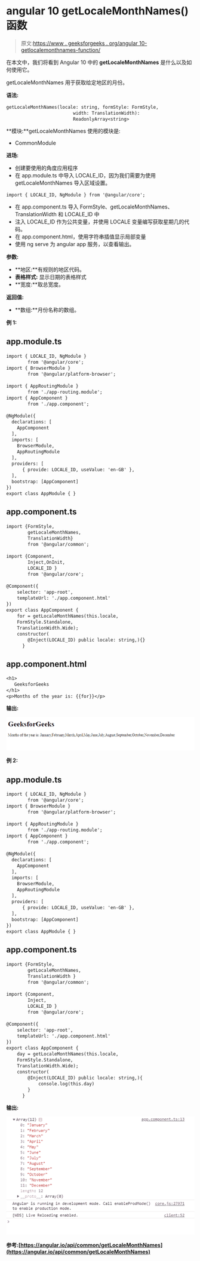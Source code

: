 # angular 10 getLocaleMonthNames()函数

> 原文:[https://www . geeksforgeeks . org/angular 10-getlocalemonthnames-function/](https://www.geeksforgeeks.org/angular10-getlocalemonthnames-function/)

在本文中，我们将看到 Angular 10 中的 **getLocaleMonthNames** 是什么以及如何使用它。

getLocaleMonthNames 用于获取给定地区的月份。

**语法:**

```
getLocaleMonthNames(locale: string, formStyle: FormStyle, 
                         width: TranslationWidth):
                         ReadonlyArray<string>
```

**模块:**getLocaleMonthNames 使用的模块是:

*   CommonModule

**进场:**

*   创建要使用的角度应用程序
*   在 app.module.ts 中导入 LOCALE_ID，因为我们需要为使用 getLocaleMonthNames 导入区域设置。

```
import { LOCALE_ID, NgModule } from '@angular/core';
```

*   在 app.component.ts 导入 FormStyle、getLocaleMonthNames、TranslationWidth 和 LOCALE_ID 中
*   注入 LOCALE_ID 作为公共变量，并使用 LOCALE 变量编写获取星期几的代码。
*   在 app.component.html，使用字符串插值显示局部变量
*   使用 ng serve 为 angular app 服务，以查看输出。

**参数:**

*   **地区:**有规则的地区代码。
*   **表格样式:** 显示日期的表格样式
*   **宽度:**取总宽度。

**返回值:**

*   **数组:**月份名称的数组。

**例 1:**

## app.module.ts

```
import { LOCALE_ID, NgModule } 
        from '@angular/core';
import { BrowserModule } 
        from '@angular/platform-browser';

import { AppRoutingModule } 
        from './app-routing.module';
import { AppComponent } 
        from './app.component';

@NgModule({
  declarations: [
    AppComponent
  ],
  imports: [
    BrowserModule,
    AppRoutingModule
  ],
  providers: [
      { provide: LOCALE_ID, useValue: 'en-GB' },
  ],
  bootstrap: [AppComponent]
})
export class AppModule { }
```

## app.component.ts

```
import {FormStyle,
        getLocaleMonthNames, 
        TranslationWidth} 
        from '@angular/common';

import {Component, 
        Inject,OnInit, 
        LOCALE_ID } 
        from '@angular/core';

@Component({
    selector: 'app-root',
    templateUrl: './app.component.html'
})
export class AppComponent {
    for = getLocaleMonthNames(this.locale, 
    FormStyle.Standalone, 
    TranslationWidth.Wide);
    constructor(
        @Inject(LOCALE_ID) public locale: string,){}
      }
```

## app.component.html

```
<h1>
   GeeksforGeeks
</h1>
<p>Months of the year is: {{for}}</p>
```

**输出:**

![](img/c27b9fcc2b03a7fb3a97f63eafa3f755.png)

**例 2:**

## app.module.ts

```
import { LOCALE_ID, NgModule } 
        from '@angular/core';
import { BrowserModule } 
        from '@angular/platform-browser';

import { AppRoutingModule } 
        from './app-routing.module';
import { AppComponent } 
        from './app.component';

@NgModule({
  declarations: [
    AppComponent
  ],
  imports: [
    BrowserModule,
    AppRoutingModule
  ],
  providers: [
      { provide: LOCALE_ID, useValue: 'en-GB' },
  ],
  bootstrap: [AppComponent]
})
export class AppModule { }
```

## app.component.ts

```
import {FormStyle,
        getLocaleMonthNames, 
        TranslationWidth } 
        from '@angular/common';

import {Component, 
        Inject, 
        LOCALE_ID } 
        from '@angular/core';

@Component({
    selector: 'app-root',
    templateUrl: './app.component.html'
})
export class AppComponent {
    day = getLocaleMonthNames(this.locale, 
    FormStyle.Standalone, 
    TranslationWidth.Wide);
    constructor(
        @Inject(LOCALE_ID) public locale: string,){
            console.log(this.day)
        }
      }
```

**输出:**

![](img/ee539b762c07f62f8f73201fb96a0382.png)

**参考:**[](https://angular.io/api/common/getLocaleDayNames)**[https://angular.io/api/common/getLocaleMonthNames](https://angular.io/api/common/getLocaleMonthNames)**